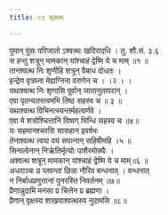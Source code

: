 ```yaml
---
title: ०३ सूक्तम्

---
```

पुमान् पुंसः परिजातो ऽश्वत्थः खदिरादधि । तु. शौ.सं. ३.६  
स हन्तु शत्रून् मामकान् यांश्चाहं द्वेष्मि ये च माम् ॥१ ॥  
तानश्वत्थ निः शृणीहि शत्रून् वैबाध दोधतः ।  
इन्द्रेण वृत्रघ्ना मेह्यग्निना वरुणेन च । ।२ । ।  
यथाश्वत्थ निः शृणासि पूर्वान् जातानुतापरान् ।  
एवा पृतन्यतस्त्वमभि तिष्ठ सहस्व च ॥ ३ ॥  
यथाश्वत्थ विभिनत्स्यन्तर्महत्यर्णवे ।  
एवा मे शत्रोश्चित्तानि विष्वग् भिन्धि सहस्व च ॥४॥  
यः सहमानश्चरसि सासहान इवर्षभः  
तेनाश्वत्थ त्वया वयं सपत्नान् सहिषीमहि ।५ ॥  
सिनात्वेनान् निर्ऋतिर्मृत्योः पाशैरमोक्यैः ।  
अश्वत्थ शत्रून् मामकान् यांश्चाहं द्वेष्मि ये च माम्॥६ ॥  
अधराञ्चः प्र प्लवन्तां छिन्ना नौरिव बन्धनात् । वन्धनात्  
न निर्बाधप्रणुत्तानां पुनरस्ति निवर्तनम् ॥७॥  
प्रैणान्नुदामि मनसा प्र चित्तेन प्र ब्रह्मणा ।  
प्रैणान् वृक्षस्य शाखयाश्वत्थस्य नुदामसि ॥८॥  
  